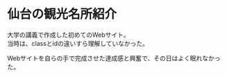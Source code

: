 # 仙台の観光名所紹介

大学の講義で作成した初めてのWebサイト。  
当時は、classとidの違いすら理解していなかった。

Webサイトを自らの手で完成させた達成感と興奮で、その日はよく眠れなかった。
